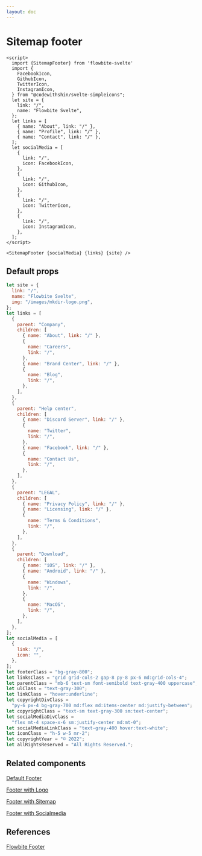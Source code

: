 ```yaml
---
layout: doc
---
```


<script>
  import {SitemapFooter} from '$lib/index'
  import {
    FacebookIcon,
    GithubIcon,
    TwitterIcon,
    InstagramIcon,
  } from "@codewithshin/svelte-simpleicons";
  let site = {
    link: "/",
    name: "Flowbite Svelte",
    img: "/images/mkdir-logo.png",
  };
  let links = [
  {
    parent: "Company",
    children: [
      { name: "About", link: "/" },
      {
        name: "Careers",
        link: "/",
      },
      { name: "Brand Center", link: "/" },
      {
        name: "Blog",
        link: "/",
      },
    ],
  },
  {
    parent: "Help center",
    children: [
      { name: "Discord Server", link: "/" },
      {
        name: "Twitter",
        link: "/",
      },
      { name: "Facebook", link: "/" },
      {
        name: "Contact Us",
        link: "/",
      },
    ],
  },
  {
    parent: "LEGAL",
    children: [
      { name: "Privacy Policy", link: "/" },
      { name: "Licensing", link: "/" },
      {
        name: "Terms & Conditions",
        link: "/",
      },
    ],
  },
  {
    parent: "Download",
    children: [
      { name: "iOS", link: "/" },
      { name: "Android", link: "/" },
      {
        name: "Windows",
        link: "/",
      },
      {
        name: "MacOS",
        link: "/",
      },
    ],
  },
];
  let socialMedia = [
    {
      link: "/",
      icon: FacebookIcon,
    },
    {
      link: "/",
      icon: GithubIcon,
    },
    {
      link: "/",
      icon: TwitterIcon,
    },
    {
      link: "/",
      icon: InstagramIcon,
    },
  ];
</script>

<h1 class="text-3xl w-full dark:text-white py-8">Sitemap footer</h1>

<div class="rounded-xl w-full my-4 mx-auto bg-gradient-to-r bg-white dark:bg-gray-900 border border-gray-200 dark:border-gray-700 p-2 sm:p-6">
<SitemapFooter {socialMedia} {links} {site}/>
</div>

```svelte
<script>
  import {SitemapFooter} from 'flowbite-svelte'
  import {
    FacebookIcon,
    GithubIcon,
    TwitterIcon,
    InstagramIcon,
  } from "@codewithshin/svelte-simpleicons";
  let site = {
    link: "/",
    name: "Flowbite Svelte",
  };
  let links = [
    { name: "About", link: "/" },
    { name: "Profile", link: "/" },
    { name: "Contact", link: "/" },
  ];
  let socialMedia = [
    {
      link: "/",
      icon: FacebookIcon,
    },
    {
      link: "/",
      icon: GithubIcon,
    },
    {
      link: "/",
      icon: TwitterIcon,
    },
    {
      link: "/",
      icon: InstagramIcon,
    },
  ];
</script>

<SitemapFooter {socialMedia} {links} {site} />
```

<h2 class="text-2xl w-full dark:text-white py-8">Default props</h2>

```js
let site = {
  link: "/",
  name: "Flowbite Svelte",
  img: "/images/mkdir-logo.png",
};
let links = [
  {
    parent: "Company",
    children: [
      { name: "About", link: "/" },
      {
        name: "Careers",
        link: "/",
      },
      { name: "Brand Center", link: "/" },
      {
        name: "Blog",
        link: "/",
      },
    ],
  },
  {
    parent: "Help center",
    children: [
      { name: "Discord Server", link: "/" },
      {
        name: "Twitter",
        link: "/",
      },
      { name: "Facebook", link: "/" },
      {
        name: "Contact Us",
        link: "/",
      },
    ],
  },
  {
    parent: "LEGAL",
    children: [
      { name: "Privacy Policy", link: "/" },
      { name: "Licensing", link: "/" },
      {
        name: "Terms & Conditions",
        link: "/",
      },
    ],
  },
  {
    parent: "Download",
    children: [
      { name: "iOS", link: "/" },
      { name: "Android", link: "/" },
      {
        name: "Windows",
        link: "/",
      },
      {
        name: "MacOS",
        link: "/",
      },
    ],
  },
];
let socialMedia = [
  {
    link: "/",
    icon: "",
  },
];
let footerClass = "bg-gray-800";
let linksClass = "grid grid-cols-2 gap-8 py-8 px-6 md:grid-cols-4";
let parentClass = "mb-6 text-sm font-semibold text-gray-400 uppercase";
let ulClass = "text-gray-300";
let linkClass = "hover:underline";
let copyrightDivClass =
  "py-6 px-4 bg-gray-700 md:flex md:items-center md:justify-between";
let copyrightClass = "text-sm text-gray-300 sm:text-center";
let socialMediaDivClass =
  "flex mt-4 space-x-6 sm:justify-center md:mt-0";
let socialMediaLinkClass = "text-gray-400 hover:text-white";
let iconClass = "h-5 w-5 mr-2";
let copyrightYear = "© 2022";
let allRightsReserved = "All Rights Reserved.";
```

<h2 class="text-2xl w-full dark:text-white py-8">Related components</h2>

<p class="dark:text-white text-lg w-full"><a href="https://flowbite-svelte.vercel.app/footer/default" class="text-blue-600 hover:underline dark:text-blue-500">Default Footer</a></p>

<p class="dark:text-white text-lg w-full"><a href="https://flowbite-svelte.vercel.app/footer/logo" class="text-blue-600 hover:underline dark:text-blue-500">Footer with Logo</a></p>

<p class="dark:text-white text-lg w-full"><a href="https://flowbite-svelte.vercel.app/footer/sitemap" class="text-blue-600 hover:underline dark:text-blue-500">Footer with Sitemap</a></p>

<p class="dark:text-white text-lg w-full"><a href="https://flowbite-svelte.vercel.app/footer/socialmedia" class="text-blue-600 hover:underline dark:text-blue-500">Footer with Socialmedia</a></p>

<h2 class="text-2xl w-full dark:text-white py-8">References</h2>

<p class="dark:text-white text-lg"><a href="https://flowbite.com/docs/components/footer/" target="_blank" class="text-blue-600 hover:underline dark:text-blue-500">Flowbite Footer</a></p>